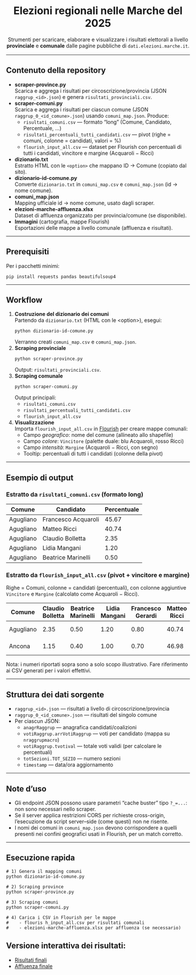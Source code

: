 <!-- README.md (HTML-flavored) -->

<h1 align="center">Elezioni regionali nelle Marche del 2025</h1>

<p align="center" style="margin:0 0 16px">
  Strumenti per scaricare, elaborare e visualizzare i risultati elettorali a livello
  <strong>provinciale</strong> e <strong>comunale</strong> dalle pagine pubbliche di
  <code>dati.elezioni.marche.it</code>.
</p>

<hr/>

<h2>Contenuto della repository</h2>

<ul>
  <li><strong>scraper-province.py</strong><br/>
    Scarica e aggrega i risultati per circoscrizione/provincia (JSON <code>raggrup_&lt;id&gt;.json</code>) e genera <code>risultati_provinciali.csv</code>.
  </li>

  <li><strong>scraper-comuni.py</strong><br/>
    Scarica e aggrega i risultati per ciascun comune (JSON <code>raggrup_0_&lt;id_comune&gt;.json</code>) usando <code>comuni_map.json</code>.
    Produce:
    <ul>
      <li><code>risultati_comuni.csv</code> — formato “long” (Comune, Candidato, Percentuale, …)</li>
      <li><code>risultati_percentuali_tutti_candidati.csv</code> — pivot (righe = comuni, colonne = candidati, valori = %)</li>
      <li><code>flourish_input_all.csv</code> — dataset per Flourish con percentuali di tutti i candidati, vincitore e margine (Acquaroli − Ricci)</li>
    </ul>
  </li>

  <li><strong>dizionario.txt</strong><br/>
    Estratto HTML con le <code>&lt;option&gt;</code> che mappano ID → Comune (copiato dal sito).
  </li>

  <li><strong>dizionario-id-comune.py</strong><br/>
    Converte <code>dizionario.txt</code> in <code>comuni_map.csv</code> e <code>comuni_map.json</code> (id → nome comune).
  </li>

  <li><strong>comuni_map.json</strong><br/>
    Mapping ufficiale id → nome comune, usato dagli scraper.
  </li>

  <li><strong>elezioni-marche-affluenza.xlsx</strong><br/>
    Dataset di affluenza organizzato per provincia/comune (se disponibile).
  </li>

  <li><strong>Immagini</strong> (cartografia, mappe Flourish)<br/>
    Esportazioni delle mappe a livello comunale (affluenza e risultati).
  </li>
</ul>

<hr/>

<h2>Prerequisiti</h2>

<p style="margin-top:8px">
Per i pacchetti minimi:
</p>

<pre><code>pip install requests pandas beautifulsoup4
</code></pre>

<hr/>

<h2>Workflow</h2>

<ol>
  <li><strong>Costruzione del dizionario dei comuni</strong><br/>
    Partendo da <code>dizionario.txt</code> (HTML con le &lt;option&gt;), esegui:
    <pre><code>python dizionario-id-comune.py</code></pre>
    Verranno creati <code>comuni_map.csv</code> e <code>comuni_map.json</code>.
  </li>

  <li><strong>Scraping provinciale</strong><br/>
    <pre><code>python scraper-province.py</code></pre>
    Output: <code>risultati_provinciali.csv</code>.
  </li>

  <li><strong>Scraping comunale</strong><br/>
    <pre><code>python scraper-comuni.py</code></pre>
    Output principali:
    <ul>
      <li><code>risultati_comuni.csv</code></li>
      <li><code>risultati_percentuali_tutti_candidati.csv</code></li>
      <li><code>flourish_input_all.csv</code></li>
    </ul>
  </li>

  <li><strong>Visualizzazione</strong><br/>
    Importa <code>flourish_input_all.csv</code> in <a href="https://flourish.studio/" target="_blank">Flourish</a> per creare mappe comunali:
    <ul>
      <li>Campo <em>geografico</em>: nome del comune (allineato allo shapefile)</li>
      <li>Campo <em>colore</em>: <code>Vincitore</code> (palette duale: blu Acquaroli, rosso Ricci)</li>
      <li>Campo <em>intensità</em>: <code>Margine</code> (Acquaroli − Ricci, con segno)</li>
      <li>Tooltip: percentuali di tutti i candidati (colonne della pivot)</li>
    </ul>
  </li>
</ol>

<hr/>

<h2>Esempio di output</h2>

<h3>Estratto da <code>risultati_comuni.csv</code> (formato long)</h3>

<table>
  <thead>
    <tr>
      <th>Comune</th>
      <th>Candidato</th>
      <th>Percentuale</th>
    </tr>
  </thead>
  <tbody>
    <tr><td>Agugliano</td><td>Francesco Acquaroli</td><td>45.67</td></tr>
    <tr><td>Agugliano</td><td>Matteo Ricci</td><td>40.74</td></tr>
    <tr><td>Agugliano</td><td>Claudio Bolletta</td><td>2.35</td></tr>
    <tr><td>Agugliano</td><td>Lidia Mangani</td><td>1.20</td></tr>
    <tr><td>Agugliano</td><td>Beatrice Marinelli</td><td>0.50</td></tr>
  </tbody>
</table>

<h3>Estratto da <code>flourish_input_all.csv</code> (pivot + vincitore e margine)</h3>

<p>Righe = Comuni, colonne = candidati (percentuali), con colonne aggiuntive
<code>Vincitore</code> e <code>Margine</code> (calcolato come Acquaroli − Ricci).</p>

<table>
  <thead>
    <tr>
      <th>Comune</th>
      <th>Claudio Bolletta</th>
      <th>Beatrice Marinelli</th>
      <th>Lidia Mangani</th>
      <th>Francesco Gerardi</th>
      <th>Matteo Ricci</th>
      <th>Francesco Acquaroli</th>
      <th>Vincitore</th>
      <th>Margine</th>
    </tr>
  </thead>
  <tbody>
    <tr>
      <td>Agugliano</td><td>2.35</td><td>0.50</td><td>1.20</td><td>0.80</td>
      <td>40.74</td><td>45.67</td><td>Francesco Acquaroli</td><td>+4.93</td>
    </tr>
    <tr>
      <td>Ancona</td><td>1.15</td><td>0.40</td><td>1.00</td><td>0.70</td>
      <td>46.98</td><td>44.10</td><td>Matteo Ricci</td><td>-2.88</td>
    </tr>
  </tbody>
</table>

<p style="margin-top:8px">
Nota: i numeri riportati sopra sono a solo scopo illustrativo. Fare riferimento ai CSV generati per i valori effettivi.
</p>

<hr/>

<h2>Struttura dei dati sorgente</h2>

<ul>
  <li><code>raggrup_&lt;id&gt;.json</code> — risultati a livello di circoscrizione/provincia</li>
  <li><code>raggrup_0_&lt;id_comune&gt;.json</code> — risultati del singolo comune</li>
  <li>Per ciascun JSON:
    <ul>
      <li><code>anagrRaggrup</code> — anagrafica candidati/coalizioni</li>
      <li><code>votiRaggrup.arrVotiRaggrup</code> — voti per candidato (mappa su <code>nraggrupmacro</code>)</li>
      <li><code>votiRaggrup.tvotival</code> — totale voti validi (per calcolare le percentuali)</li>
      <li><code>totSezioni.TOT_SEZIO</code> — numero sezioni</li>
      <li><code>timestamp</code> — data/ora aggiornamento</li>
    </ul>
  </li>
</ul>

<hr/>

<h2>Note d’uso</h2>

<ul>
  <li>Gli endpoint JSON possono usare parametri “cache buster” tipo <code>?_=...</code>: non sono necessari nello scraper.</li>
  <li>Se il server applica restrizioni CORS per richieste cross-origin, l’esecuzione da script server–side (come questi) non ne risente.</li>
  <li>I nomi dei comuni in <code>comuni_map.json</code> devono corrispondere a quelli presenti nei confini geografici usati in Flourish, per un match corretto.</li>
</ul>

<hr/>

<h2>Esecuzione rapida</h2>

<pre><code># 1) Genera il mapping comuni
python dizionario-id-comune.py

# 2) Scraping province
python scraper-province.py

# 3) Scraping comuni
python scraper-comuni.py

# 4) Carica i CSV in Flourish per le mappe
#    - flouris h_input_all.csv per risultati comunali
#    - elezioni-marche-affluenza.xlsx per affluenza (se necessario)
</code></pre>

<h2>Versione interattiva dei risultati:</h2>
<ul>
<li> <a href="https://public.flourish.studio/visualisation/25370291/"> Risultati finali </a> </li>
<li> <a href="https://public.flourish.studio/visualisation/25374444/"> Affluenza finale </a> </li>
</ul>
